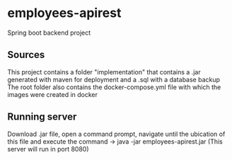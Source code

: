 # employees-apirest
Spring boot backend project 
## Sources
This project contains a folder "implementation" that contains a .jar generated with maven for deployment and a .sql with a database backup
The root folder also contains the docker-compose.yml file with which the images were created in docker
## Running server
Download .jar file, open a command prompt, navigate until the ubication of this file and execute the command -> java -jar employees-apirest.jar
(This server will run in port 8080)

